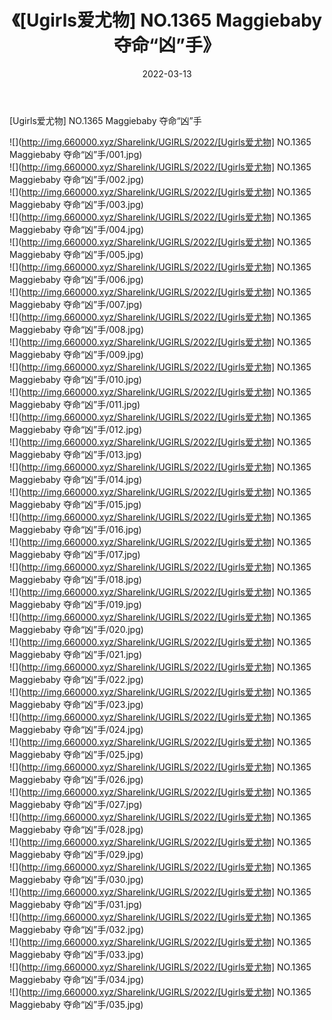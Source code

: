 ﻿---
layout: post
title:  《[Ugirls爱尤物] NO.1365 Maggiebaby 夺命“凶”手》
date:   2022-03-13
img: http://img.660000.xyz/Sharelink/UGIRLS/2022/[Ugirls爱尤物] NO.1365 Maggiebaby 夺命“凶”手/000.jpg
categories: [美女, 清纯, 唯美]
---

[Ugirls爱尤物] NO.1365 Maggiebaby 夺命“凶”手

 ![](http://img.660000.xyz/Sharelink/UGIRLS/2022/[Ugirls爱尤物] NO.1365 Maggiebaby 夺命“凶”手/001.jpg) <br>![](http://img.660000.xyz/Sharelink/UGIRLS/2022/[Ugirls爱尤物] NO.1365 Maggiebaby 夺命“凶”手/002.jpg) <br>![](http://img.660000.xyz/Sharelink/UGIRLS/2022/[Ugirls爱尤物] NO.1365 Maggiebaby 夺命“凶”手/003.jpg) <br>![](http://img.660000.xyz/Sharelink/UGIRLS/2022/[Ugirls爱尤物] NO.1365 Maggiebaby 夺命“凶”手/004.jpg) <br>![](http://img.660000.xyz/Sharelink/UGIRLS/2022/[Ugirls爱尤物] NO.1365 Maggiebaby 夺命“凶”手/005.jpg) <br>![](http://img.660000.xyz/Sharelink/UGIRLS/2022/[Ugirls爱尤物] NO.1365 Maggiebaby 夺命“凶”手/006.jpg) <br>![](http://img.660000.xyz/Sharelink/UGIRLS/2022/[Ugirls爱尤物] NO.1365 Maggiebaby 夺命“凶”手/007.jpg) <br>![](http://img.660000.xyz/Sharelink/UGIRLS/2022/[Ugirls爱尤物] NO.1365 Maggiebaby 夺命“凶”手/008.jpg) <br>![](http://img.660000.xyz/Sharelink/UGIRLS/2022/[Ugirls爱尤物] NO.1365 Maggiebaby 夺命“凶”手/009.jpg) <br>![](http://img.660000.xyz/Sharelink/UGIRLS/2022/[Ugirls爱尤物] NO.1365 Maggiebaby 夺命“凶”手/010.jpg) <br>![](http://img.660000.xyz/Sharelink/UGIRLS/2022/[Ugirls爱尤物] NO.1365 Maggiebaby 夺命“凶”手/011.jpg) <br>![](http://img.660000.xyz/Sharelink/UGIRLS/2022/[Ugirls爱尤物] NO.1365 Maggiebaby 夺命“凶”手/012.jpg) <br>![](http://img.660000.xyz/Sharelink/UGIRLS/2022/[Ugirls爱尤物] NO.1365 Maggiebaby 夺命“凶”手/013.jpg) <br>![](http://img.660000.xyz/Sharelink/UGIRLS/2022/[Ugirls爱尤物] NO.1365 Maggiebaby 夺命“凶”手/014.jpg) <br>![](http://img.660000.xyz/Sharelink/UGIRLS/2022/[Ugirls爱尤物] NO.1365 Maggiebaby 夺命“凶”手/015.jpg) <br>![](http://img.660000.xyz/Sharelink/UGIRLS/2022/[Ugirls爱尤物] NO.1365 Maggiebaby 夺命“凶”手/016.jpg) <br>![](http://img.660000.xyz/Sharelink/UGIRLS/2022/[Ugirls爱尤物] NO.1365 Maggiebaby 夺命“凶”手/017.jpg) <br>![](http://img.660000.xyz/Sharelink/UGIRLS/2022/[Ugirls爱尤物] NO.1365 Maggiebaby 夺命“凶”手/018.jpg) <br>![](http://img.660000.xyz/Sharelink/UGIRLS/2022/[Ugirls爱尤物] NO.1365 Maggiebaby 夺命“凶”手/019.jpg) <br>![](http://img.660000.xyz/Sharelink/UGIRLS/2022/[Ugirls爱尤物] NO.1365 Maggiebaby 夺命“凶”手/020.jpg) <br>![](http://img.660000.xyz/Sharelink/UGIRLS/2022/[Ugirls爱尤物] NO.1365 Maggiebaby 夺命“凶”手/021.jpg) <br>![](http://img.660000.xyz/Sharelink/UGIRLS/2022/[Ugirls爱尤物] NO.1365 Maggiebaby 夺命“凶”手/022.jpg) <br>![](http://img.660000.xyz/Sharelink/UGIRLS/2022/[Ugirls爱尤物] NO.1365 Maggiebaby 夺命“凶”手/023.jpg) <br>![](http://img.660000.xyz/Sharelink/UGIRLS/2022/[Ugirls爱尤物] NO.1365 Maggiebaby 夺命“凶”手/024.jpg) <br>![](http://img.660000.xyz/Sharelink/UGIRLS/2022/[Ugirls爱尤物] NO.1365 Maggiebaby 夺命“凶”手/025.jpg) <br>![](http://img.660000.xyz/Sharelink/UGIRLS/2022/[Ugirls爱尤物] NO.1365 Maggiebaby 夺命“凶”手/026.jpg) <br>![](http://img.660000.xyz/Sharelink/UGIRLS/2022/[Ugirls爱尤物] NO.1365 Maggiebaby 夺命“凶”手/027.jpg) <br>![](http://img.660000.xyz/Sharelink/UGIRLS/2022/[Ugirls爱尤物] NO.1365 Maggiebaby 夺命“凶”手/028.jpg) <br>![](http://img.660000.xyz/Sharelink/UGIRLS/2022/[Ugirls爱尤物] NO.1365 Maggiebaby 夺命“凶”手/029.jpg) <br>![](http://img.660000.xyz/Sharelink/UGIRLS/2022/[Ugirls爱尤物] NO.1365 Maggiebaby 夺命“凶”手/030.jpg) <br>![](http://img.660000.xyz/Sharelink/UGIRLS/2022/[Ugirls爱尤物] NO.1365 Maggiebaby 夺命“凶”手/031.jpg) <br>![](http://img.660000.xyz/Sharelink/UGIRLS/2022/[Ugirls爱尤物] NO.1365 Maggiebaby 夺命“凶”手/032.jpg) <br>![](http://img.660000.xyz/Sharelink/UGIRLS/2022/[Ugirls爱尤物] NO.1365 Maggiebaby 夺命“凶”手/033.jpg) <br>![](http://img.660000.xyz/Sharelink/UGIRLS/2022/[Ugirls爱尤物] NO.1365 Maggiebaby 夺命“凶”手/034.jpg) <br>![](http://img.660000.xyz/Sharelink/UGIRLS/2022/[Ugirls爱尤物] NO.1365 Maggiebaby 夺命“凶”手/035.jpg) <br>
